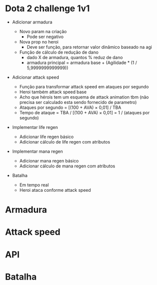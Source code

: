 # Dota 2 challenge 1v1

- Adicionar armadura
  - Novo param na criação
    - Pode ser negativo
  - Nova prop no heroi
    - Deve ser função, para retornar valor dinâmico baseado na agi
  - Função de cálculo de redução de dano
    - dado X de armadura, quantos % reduz de dano
    - armadura principal = armadura base + (Agilidade * (1 / 5,9999999999999))

- Adicionar attack speed
  - Função para transformar attack speed em ataques por segundo
  - Heroi também attack speed base
  - Acho que hérois tem um esquema de attack animation tbm (não precisa ser calculado esta sendo fornecido de parametro)
  - Ataques por segundo = [(100 + AVA) × 0,01] / TBA
  - Tempo de ataque = TBA / [(100 + AVA) × 0,01] = 1 / (ataques por segundo)

- Implementar life regen
  - Adicionar life regen básico
  - Adicionar cálculo de life regen com atributos
  
- Implementar mana regen
  - Adicionar mana regen básico
  - Adicionar cálculo de mana regen com atributos

- Batalha
  - Em tempo real
  - Heroi ataca conforme attack speed

# Armadura
# Attack speed
# API
# Batalha